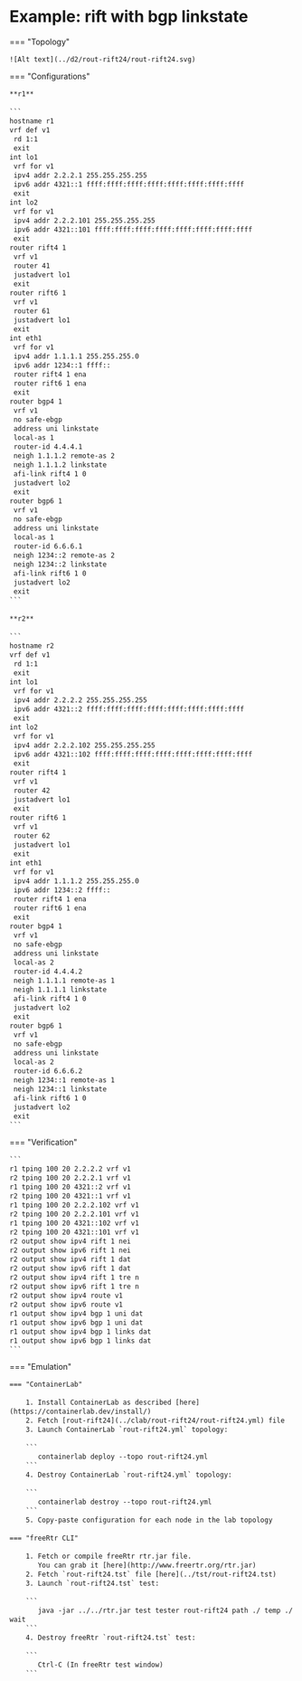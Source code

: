 # Example: rift with bgp linkstate

=== "Topology"

    ![Alt text](../d2/rout-rift24/rout-rift24.svg)

=== "Configurations"

    **r1**

    ```
    hostname r1
    vrf def v1
     rd 1:1
     exit
    int lo1
     vrf for v1
     ipv4 addr 2.2.2.1 255.255.255.255
     ipv6 addr 4321::1 ffff:ffff:ffff:ffff:ffff:ffff:ffff:ffff
     exit
    int lo2
     vrf for v1
     ipv4 addr 2.2.2.101 255.255.255.255
     ipv6 addr 4321::101 ffff:ffff:ffff:ffff:ffff:ffff:ffff:ffff
     exit
    router rift4 1
     vrf v1
     router 41
     justadvert lo1
     exit
    router rift6 1
     vrf v1
     router 61
     justadvert lo1
     exit
    int eth1
     vrf for v1
     ipv4 addr 1.1.1.1 255.255.255.0
     ipv6 addr 1234::1 ffff::
     router rift4 1 ena
     router rift6 1 ena
     exit
    router bgp4 1
     vrf v1
     no safe-ebgp
     address uni linkstate
     local-as 1
     router-id 4.4.4.1
     neigh 1.1.1.2 remote-as 2
     neigh 1.1.1.2 linkstate
     afi-link rift4 1 0
     justadvert lo2
     exit
    router bgp6 1
     vrf v1
     no safe-ebgp
     address uni linkstate
     local-as 1
     router-id 6.6.6.1
     neigh 1234::2 remote-as 2
     neigh 1234::2 linkstate
     afi-link rift6 1 0
     justadvert lo2
     exit
    ```

    **r2**

    ```
    hostname r2
    vrf def v1
     rd 1:1
     exit
    int lo1
     vrf for v1
     ipv4 addr 2.2.2.2 255.255.255.255
     ipv6 addr 4321::2 ffff:ffff:ffff:ffff:ffff:ffff:ffff:ffff
     exit
    int lo2
     vrf for v1
     ipv4 addr 2.2.2.102 255.255.255.255
     ipv6 addr 4321::102 ffff:ffff:ffff:ffff:ffff:ffff:ffff:ffff
     exit
    router rift4 1
     vrf v1
     router 42
     justadvert lo1
     exit
    router rift6 1
     vrf v1
     router 62
     justadvert lo1
     exit
    int eth1
     vrf for v1
     ipv4 addr 1.1.1.2 255.255.255.0
     ipv6 addr 1234::2 ffff::
     router rift4 1 ena
     router rift6 1 ena
     exit
    router bgp4 1
     vrf v1
     no safe-ebgp
     address uni linkstate
     local-as 2
     router-id 4.4.4.2
     neigh 1.1.1.1 remote-as 1
     neigh 1.1.1.1 linkstate
     afi-link rift4 1 0
     justadvert lo2
     exit
    router bgp6 1
     vrf v1
     no safe-ebgp
     address uni linkstate
     local-as 2
     router-id 6.6.6.2
     neigh 1234::1 remote-as 1
     neigh 1234::1 linkstate
     afi-link rift6 1 0
     justadvert lo2
     exit
    ```

=== "Verification"

    ```
    r1 tping 100 20 2.2.2.2 vrf v1
    r2 tping 100 20 2.2.2.1 vrf v1
    r1 tping 100 20 4321::2 vrf v1
    r2 tping 100 20 4321::1 vrf v1
    r1 tping 100 20 2.2.2.102 vrf v1
    r2 tping 100 20 2.2.2.101 vrf v1
    r1 tping 100 20 4321::102 vrf v1
    r2 tping 100 20 4321::101 vrf v1
    r2 output show ipv4 rift 1 nei
    r2 output show ipv6 rift 1 nei
    r2 output show ipv4 rift 1 dat
    r2 output show ipv6 rift 1 dat
    r2 output show ipv4 rift 1 tre n
    r2 output show ipv6 rift 1 tre n
    r2 output show ipv4 route v1
    r2 output show ipv6 route v1
    r1 output show ipv4 bgp 1 uni dat
    r1 output show ipv6 bgp 1 uni dat
    r1 output show ipv4 bgp 1 links dat
    r1 output show ipv6 bgp 1 links dat
    ```

=== "Emulation"

    === "ContainerLab"

        1. Install ContainerLab as described [here](https://containerlab.dev/install/)  
        2. Fetch [rout-rift24](../clab/rout-rift24/rout-rift24.yml) file  
        3. Launch ContainerLab `rout-rift24.yml` topology:  

        ```
           containerlab deploy --topo rout-rift24.yml  
        ```
        4. Destroy ContainerLab `rout-rift24.yml` topology:  

        ```
           containerlab destroy --topo rout-rift24.yml  
        ```
        5. Copy-paste configuration for each node in the lab topology

    === "freeRtr CLI"

        1. Fetch or compile freeRtr rtr.jar file.  
           You can grab it [here](http://www.freertr.org/rtr.jar)  
        2. Fetch `rout-rift24.tst` file [here](../tst/rout-rift24.tst)  
        3. Launch `rout-rift24.tst` test:  

        ```
           java -jar ../../rtr.jar test tester rout-rift24 path ./ temp ./ wait
        ```
        4. Destroy freeRtr `rout-rift24.tst` test:  

        ```
           Ctrl-C (In freeRtr test window)
        ```

